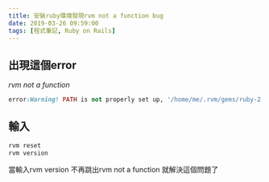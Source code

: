 ```yaml
---
title: 安裝ruby環境發現rvm not a function bug
date: 2019-03-26 09:59:00
tags: [程式筆記, Ruby on Rails]
---
```

## **出現這個error** 
*rvm not a function*
```ruby
error:Warning! PATH is not properly set up, '/home/me/.rvm/gems/ruby-2.x.x-p247/bin' is not available, usually this is caused by shell initialization files 
```
<!-- more -->
## **輸入**
```ruby
rvm reset
rvm version
```

當輸入rvm version 不再跳出rvm not a function 就解決這個問題了
